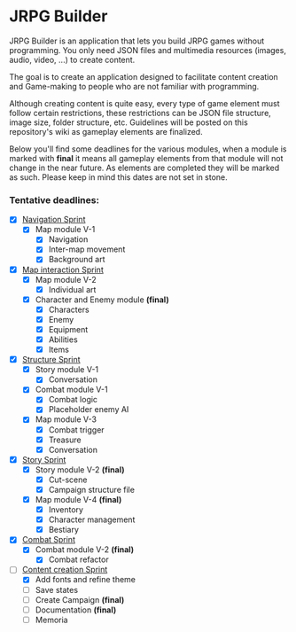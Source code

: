 # JRPG Builder

JRPG Builder is an application that lets you build JRPG games without programming. You only need JSON files and multimedia resources (images, audio, video, ...) to create content.

The goal is to create an application designed to facilitate content creation and Game-making to people who are not familiar with programming.

Although creating content is quite easy, every type of game element must follow certain restrictions, these restrictions can be JSON file structure, image size, folder structure, etc. Guidelines will be posted on this repository's wiki as gameplay elements are finalized.

Below you'll find some deadlines for the various modules, when a module is marked with **final** it means all gameplay elements from that module will not change in the near future. As elements are completed they will be marked as such. Please keep in mind this dates are not set in stone.

### Tentative deadlines:

- [x] <u>Navigation Sprint</u>
  - [x] Map module V-1
    - [x] Navigation
    - [x] Inter-map movement
    - [x] Background art
- [x] <u>Map interaction Sprint</u>
  - [x] Map module V-2
    - [x] Individual art
  - [x] Character and Enemy module **(final)**
    - [x] Characters
    - [x] Enemy
    - [x] Equipment
    - [x] Abilities
    - [x] Items
- [x] <u>Structure Sprint</u>
  - [x] Story module V-1
    - [x] Conversation
  - [x] Combat module V-1
    - [x] Combat logic
    - [x] Placeholder enemy AI
  - [x] Map module V-3
    - [x] Combat trigger
    - [X] Treasure
    - [x] Conversation
- [x] <u>Story Sprint</u>
  - [x] Story module V-2 **(final)**
    - [x] Cut-scene
    - [x] Campaign structure file
  - [x] Map module V-4 **(final)**
    - [x] Inventory
    - [x] Character management
    - [x] Bestiary
- [x] <u>Combat Sprint</u>
  - [x] Combat module V-2 **(final)**
    - [x] Combat refactor
- [ ] <u>Content creation Sprint</u>
  - [x] Add fonts and refine theme
  - [ ] Save states
  - [ ] Create Campaign **(final)**
  - [ ] Documentation **(final)**
  - [ ] Memoria
